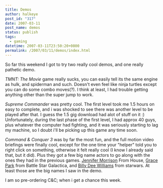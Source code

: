 ```yaml
---
title: Demos
author: halkeye
post_id: "317"
date: 2007-03-11
post_name: demos
status: publish
tags:
  - gaming
datetime: 2007-03-11T23:50:20+0800
permalink: /2007/03/11/demos/index.html
---
```


So far this weekend I got to try two really cool demos, and one really pathetic demo.

_TMNT: The Movie_ game really sucks, you can easily tell its the same engine as hulk, and spiderman and such. Doesn't even feel like ninja turtles except you can do some combo moves(?). I think at least, I had trouble getting anything other than the super jump to work.

_Supreme Commander_ was pretty cool. The first level took me 1.5 hours on easy to complete, and i was shocked to see there was another level to be played after that. I guess the 1.5 gig download had alot of stuff on it :) Unfortunately, during the last phase of the first level, I had approx 40 guys, plus whatever the computer had fighting, and it was seriously starting to lag my machine, so I doubt i'll be picking up this game any time soon.

_Command & Conquer 3_ was by far the most fun, and the full motion video briefings were finally cool, except for the one time your "helper" told you to right click on something, otherwise it felt really cool (I know I already said that, but it did). Plus they got a few big name actors to go along with the ones they had in the previous games. [Jennifer Morrison](https://imdb.com/name/nm0607185/) From House, [Grace Park](https://imdb.com/name/nm0661825/) from Battle Star Galactica, and [Billy Dee Williams](https://imdb.com/name/nm0001850/) from starwars. At least those are the big names I saw in the demo.

I am so pre-ordering C&C; when i get a chance this week.
